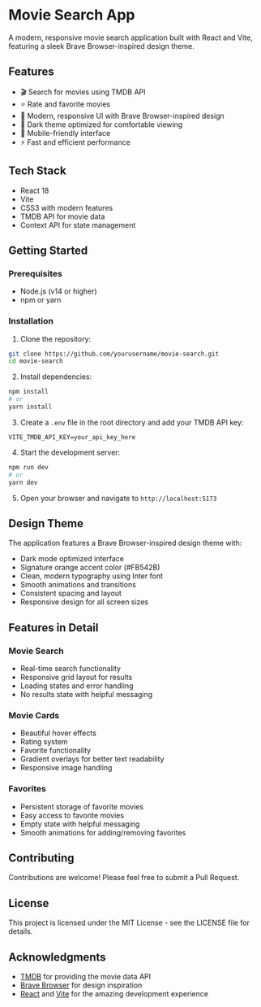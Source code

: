 # Movie Search App

A modern, responsive movie search application built with React and Vite, featuring a sleek Brave Browser-inspired design theme.

## Features

- 🎬 Search for movies using TMDB API
- ⭐ Rate and favorite movies
- 🎨 Modern, responsive UI with Brave Browser-inspired design
- 🌙 Dark theme optimized for comfortable viewing
- 📱 Mobile-friendly interface
- ⚡ Fast and efficient performance

## Tech Stack

- React 18
- Vite
- CSS3 with modern features
- TMDB API for movie data
- Context API for state management

## Getting Started

### Prerequisites

- Node.js (v14 or higher)
- npm or yarn

### Installation

1. Clone the repository:
```bash
git clone https://github.com/yourusername/movie-search.git
cd movie-search
```

2. Install dependencies:
```bash
npm install
# or
yarn install
```

3. Create a `.env` file in the root directory and add your TMDB API key:
```env
VITE_TMDB_API_KEY=your_api_key_here
```

4. Start the development server:
```bash
npm run dev
# or
yarn dev
```

5. Open your browser and navigate to `http://localhost:5173`

## Design Theme

The application features a Brave Browser-inspired design theme with:

- Dark mode optimized interface
- Signature orange accent color (#FB542B)
- Clean, modern typography using Inter font
- Smooth animations and transitions
- Consistent spacing and layout
- Responsive design for all screen sizes

## Features in Detail

### Movie Search
- Real-time search functionality
- Responsive grid layout for results
- Loading states and error handling
- No results state with helpful messaging

### Movie Cards
- Beautiful hover effects
- Rating system
- Favorite functionality
- Gradient overlays for better text readability
- Responsive image handling

### Favorites
- Persistent storage of favorite movies
- Easy access to favorite movies
- Empty state with helpful messaging
- Smooth animations for adding/removing favorites

## Contributing

Contributions are welcome! Please feel free to submit a Pull Request.

## License

This project is licensed under the MIT License - see the LICENSE file for details.

## Acknowledgments

- [TMDB](https://www.themoviedb.org/) for providing the movie data API
- [Brave Browser](https://brave.com/) for design inspiration
- [React](https://reactjs.org/) and [Vite](https://vitejs.dev/) for the amazing development experience
